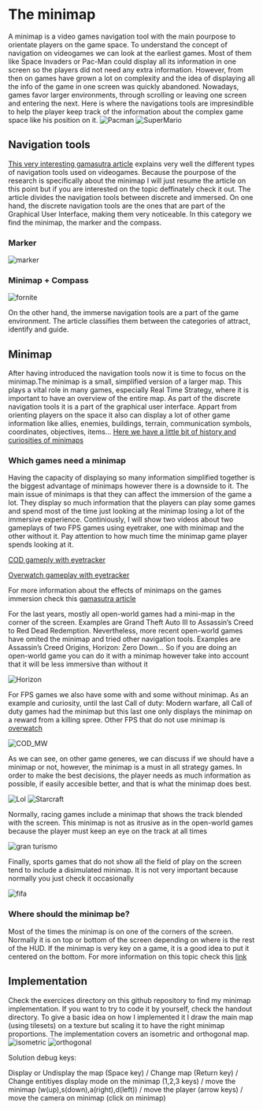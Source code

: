# The minimap
 A minimap is a video games navigation tool with the main pourpose to orientate players on the game space. To understand the concept of navigation on videogames we can look at the earliest games. Most of them  like Space Invaders or Pac-Man could display all its information in one screen so the players did not need any extra information. However, from then on games have grown a lot on complexity and the idea of displaying all the info of the game in one screen was quickly abandoned. Nowadays, games favor larger environments, through scrolling or leaving one screen and entering the next. Here is where the navigations tools are impresindible to help the player keep track of the information about the complex game space like his position on it.
![Pacman](Docs/Images/pacman.gif "pacman")
![SuperMario](Docs/Images/supermario_comparison.jpg "pacman")
## Navigation tools
[This very interesting gamasutra article](https://www.gamasutra.com/view/feature/4115/no_more_wrong_turns.php?print=1 "Gamasutra article") explains very well the different types of navigation tools used on videogames. Because the pourpose of the research is specifically about the minimap I will just resume the article on this point but if you are interested on the topic deffinately check it out.
The article divides the navigation tools between discrete and immersed. On one hand, the discrete navigation tools are the ones that are part of the Graphical User Interface, making them very noticeable. In this category we find the minimap, the marker and the compass.
### Marker
![marker](Docs/Images/marker.PNG "marker example")
### Minimap + Compass
![fornite](Docs/Images/fornite.gif "minimap_compass example")

On the other hand, the immerse navigation tools are a part of the game environment. The article classifies them between the categories of attract, identify and guide.
## Minimap
After having introduced the navigation tools now it is time to focus on the minimap.The minimap is a small, simplified version of a larger map. This plays a vital role in many games, especially Real Time Strategy, where it is important to have an overview of the entire map. As part of the discrete navigation tools it is a part of the graphical user interface. Appart from orienting players on the space it also can display a lot of other game information like allies, enemies, buildings, terrain, communication symbols, coordinates, objectives, items...
[Here we have a little bit of history and curiosities of minimaps](https://nucloud.com/blog/a-brief-history-of-maps-in-video-games/ "nucloud article")

### Which games need a minimap
Having the capacity of displaying so many information simplified together is the biggest advantage of minimaps however there is a downside to it. The main issue of minimaps is that they can affect the immersion of the game a lot. They display so much information that the players can play some games and spend most of the time just looking at the minimap losing a lot of the immersive experience.
Continiously, I will show two videos about two gameplays of two FPS games using eyetraker, one with minimap and the other without it. Pay attention to how much time the minimap game player spends looking at it.

[COD gameply with eyetracker](https://www.youtube.com/watch?time_continue=101&v=eR2ymO81_g0&feature=emb_logo "youtube-COD gameply with eyetracker")

[Overwatch gameplay with eyetracker](https://www.youtube.com/watch?time_continue=133&v=eGlFEZ2eUhQ&feature=emb_logo "yputube-Overwatch gameplay with eyetracker")

For more information about the effects of minimaps on the games immersion check this [gamasutra article](https://www.gamasutra.com/blogs/AndriiHoncharuk/20170714/301733/My_personal_crusade_against_minimaps_and_other_corner_based_HUD_elements_in_immersive_games.php "gamasutra article")

For the last years, mostly all open-world games had a mini-map in the corner of the screen. Examples are Grand Theft Auto III to Assassin’s Creed to Red Dead Redemption. Nevertheless, more recent open-world games have omited the minimap and tried other navigation tools. Examples are Assassin’s Creed Origins, Horizon: Zero Down... So if you are doing an open-world game you can do it with a minimap however take into account that it will be less immersive than without it

![Horizon](Docs/Images/horizon.gif "horizon: zero down")

For FPS games we also have some with and some without minimap. As an example and curiosity, until the last Call of duty: Modern warfare, all Call of duty games had the minimap but this last one only displays the minimap on a reward from a killing spree. Other FPS that do not use minimap is [overwatch](https://segmentnext.com/2016/09/21/respond-requests-minimap-overwatch/ "Minimap on overwatch")

![COD_MW](Docs/Images/cod_mw.gif "COD_MW")

As we can see, on other game generes, we can discuss if we should have a minimap or not, however, the minimap is a must in all strategy games. In order to make the best decisions, the player needs as much information as possible, if easily accesible better, and that is what the minimap does best.

![Lol](Docs/Images/Lol_Minimap.png  "Lol minimap") ![Starcraft](Docs/Images/starcraft.jpg  "Starcraft minimap")

Normally, racing games include a minimap that shows the track blended with the screen. This minimap is not as itrusive as in the open-world games because the player must keep an eye on the track at all times 

![gran turismo](Docs/Images/gt.jpg "gran turismo")

Finally, sports games that do not show all the field of play on the screen tend to include a disimulated minimap. It is not very important because normally you just check it occasionally

![fifa](Docs/Images/fifa.jpg "fifa")

### Where should the minimap be?
Most of the times the minimap is on one of the corners of the screen. Normally it is on top or bottom of the screen depending on where is the rest of the HUD. If the minimap is very key on a game, it is a good idea to put it centered on the bottom. For more information on this topic check this [link](https://gamedev.stackexchange.com/questions/87301/how-do-i-choose-where-to-position-a-mini-map-in-the-hud "where should we put the minimap?")

## Implementation
Check the exercices directory on this github repository to find my minimap implementation. If you want to try to code it by yourself, check the handout directory. To give a basic idea on how I implemented it I draw the main map (using tilesets) on a texture but scaling it to have the right minimap proportions. The implementation covers an isometric and orthogonal map.
![isometric](Docs/Images/isometric_solution.PNG "iso")  ![orthogonal](Docs/Images/orthogonal_solution.PNG "orthogonal")

Solution debug keys: 

Display or Undisplay the map (Space key) / Change map (Return key) / Change entitiyes display mode on the minimap (1,2,3 keys) / move the minimap (w(up),s(down),a(right),d(left)) / move the player (arrow keys) / move the camera on minimap (click on minimap)
